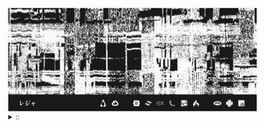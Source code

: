 <img src="./banner.png">
<details><summary> :: </summary>
<!--START_SECTION:waka-->

```
From: 09 August 2024 - To: 05 October 2024

Total Time: 386 hrs 14 mins

Python                     172 hrs         //////////---------------   40.85 %
JavaScript                 51 hrs 48 mins  ///----------------------   12.30 %
Other                      34 hrs 52 mins  //-----------------------   08.28 %
```

<!--END_SECTION:waka-->
</details>
